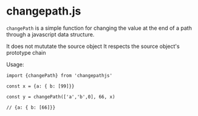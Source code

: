 # changepath.js

`changePath` is a simple function for changing the value at the end of a path through 
a javascript data structure.

It does not mututate the source object
It respects the source object's prototype chain

Usage:

```
import {changePath} from 'changepathjs'

const x = {a: { b: [99]}}

const y = changePath(['a','b',0], 66, x)

// {a: { b: [66]}}


